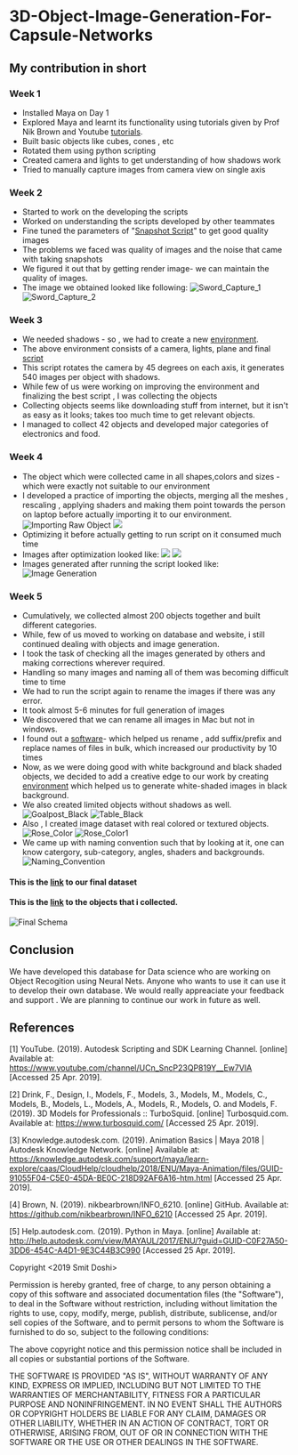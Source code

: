 # 3D-Object-Image-Generation-For-Capsule-Networks
## My contribution in short

### Week 1
- Installed Maya on Day 1
- Explored Maya and learnt its functionality using tutorials given by Prof Nik Brown and Youtube [tutorials](https://www.youtube.com/channel/UCn_SncP23QP819Y__Ew7VIA).
- Built basic objects like cubes, cones , etc
- Rotated them using python scripting
- Created camera and lights to get understanding of how shadows work
- Tried to manually capture images from camera view on single axis

### Week 2
- Started to work on the developing the scripts
- Worked on understanding the scripts developed by other teammates
- Fine tuned the parameters of "[Snapshot Script](https://github.com/nikunjlad/3D-Object-Classification-Using-Capsule-Networks/blob/smit/Maya3D-Images-Dataset/Smit/Snapshot_Script.py)" to get good quality images
- The problems we faced was quality of images and the noise that came with taking snapshots
- We figured it out that by getting render image- we can maintain the quality of images.
- The image we obtained looked like following:
![Sword_Capture_1](https://github.com/nikunjlad/3D-Object-Classification-Using-Capsule-Networks/blob/smit/Maya3D-Images-Dataset/Smit/image10_10_YX.jpg)
![Sword_Capture_2](https://github.com/nikunjlad/3D-Object-Classification-Using-Capsule-Networks/blob/smit/Maya3D-Images-Dataset/Smit/image160_190_YX.jpg)

### Week 3
- We needed shadows - so , we had to create a new [environment](https://github.com/nikunjlad/3D-Object-Classification-Using-Capsule-Networks/blob/smit/Maya3D-Images-Dataset/Smit/BestScene.mb).
- The above environment consists of a camera, lights, plane and final [script](https://github.com/nikunjlad/3D-Object-Classification-Using-Capsule-Networks/blob/smit/Maya3D-Images-Dataset/Smit/Final_Script.py)
- This script rotates the camera by 45 degrees on each axis, it generates 540 images per object with shadows.
- While few of us were working on improving the environment and finalizing the best script , I was collecting the objects
- Collecting objects seems like downloading stuff from internet, but it isn't as easy as it looks; takes too much time to get relevant objects.
- I managed to collect 42 objects and developed major categories of electronics and food.

### Week 4
- The object which were collected came in all shapes,colors and sizes - which were exactly not suitable to our environment
- I developed a practice of importing the objects, merging all the meshes , rescaling , applying shaders and making them point towards the person on laptop before actually importing it to our environment.
![Importing Raw Object](https://github.com/nikunjlad/3D-Object-Classification-Using-Capsule-Networks/blob/smit/Maya3D-Images-Dataset/Smit/Capture_1.png)
![](https://github.com/nikunjlad/3D-Object-Classification-Using-Capsule-Networks/blob/smit/Maya3D-Images-Dataset/Smit/Capture_2.png)
- Optimizing it before actually getting to run script on it consumed much time
- Images after optimization looked like:
![](https://github.com/nikunjlad/3D-Object-Classification-Using-Capsule-Networks/blob/smit/Maya3D-Images-Dataset/Smit/Capture_3.PNG)
![](https://github.com/nikunjlad/3D-Object-Classification-Using-Capsule-Networks/blob/smit/Maya3D-Images-Dataset/Smit/Capture_4.PNG)
- Images generated after running the script looked like:
![Image Generation](https://github.com/nikunjlad/3D-Object-Classification-Using-Capsule-Networks/blob/smit/Maya3D-Images-Dataset/Smit/Gorilla.PNG)

### Week 5
- Cumulatively, we collected almost 200 objects together and built different categories.
- While, few of us moved to working on database and website, i still continued dealing with objects and image generation.
- I took the task of checking all the images generated by others and making corrections wherever required.
- Handling so many images and naming all of them was becoming difficult time to time
- We had to run the script again to rename the images if there was any error.
- It took almost 5-6 minutes for full generation of images
- We discovered that we can rename all images in Mac but not in windows.
- I found out a [software](https://www.bulkrenameutility.co.uk/Main_Intro.php)- which helped us rename , add suffix/prefix and replace names of files in bulk, which increased our productivity by 10 times
- Now, as we were doing good with white background and black shaded objects, we decided to add a creative edge to our work by creating [environment](https://github.com/nikunjlad/3D-Object-Classification-Using-Capsule-Networks/blob/smit/Maya3D-Images-Dataset/Smit/Black_Environment.mb) which helped us to generate white-shaded images in black background.
- We also created limited objects without shadows as well.
![Goalpost_Black](https://github.com/nikunjlad/3D-Object-Classification-Using-Capsule-Networks/blob/smit/Maya3D-Images-Dataset/Smit/Sports_Soccer_Goaplost_X0_Y0_Z0_No_White_Black.png)
![Table_Black](https://github.com/nikunjlad/3D-Object-Classification-Using-Capsule-Networks/blob/smit/Maya3D-Images-Dataset/Smit/Sports_Tennis_TennisTable_X0_Y135_Z315_No_White_Black.png)
- Also , I created image dataset with real colored or textured objects.
![Rose_Color](https://github.com/nikunjlad/3D-Object-Classification-Using-Capsule-Networks/blob/smit/Maya3D-Images-Dataset/Smit/Rose_Color_X0_Y45_Z45.png)
![Rose_Color1](https://github.com/nikunjlad/3D-Object-Classification-Using-Capsule-Networks/blob/smit/Maya3D-Images-Dataset/Smit/Rose_Color_X0_Y90_Z270.png)
- We came up with naming convention such that by looking at it, one can know catergory, sub-category, angles, shaders and backgrounds.
![Naming_Convention](https://github.com/nikunjlad/3D-Object-Classification-Using-Capsule-Networks/blob/smit/Maya3D-Images-Dataset/Smit/NamingConvention.PNG)

#### This is the [link](https://drive.google.com/drive/u/1/folders/1c7wjh__WL8cVYCPE3ebdM8oSq1riKts6) to our final dataset
#### This is the [link](https://drive.google.com/drive/u/1/folders/1pY7DqCnL1EDFS9PC10NZXp6IfNobYaeZ) to the objects that i collected.

![Final Schema](https://github.com/nikunjlad/3D-Object-Classification-Using-Capsule-Networks/blob/smit/Maya3D-Images-Dataset/Smit/FInal%20Schema.PNG)

## Conclusion
We have developed this database for Data science who are working on Object Recogition using Neural Nets.
Anyone who wants to use it can use it to develop their own database.
We would really appreaciate your feedback and support .
We are planning to continue our work in future as well.

## References
[1] YouTube. (2019). Autodesk Scripting and SDK Learning Channel. [online] Available at: https://www.youtube.com/channel/UCn_SncP23QP819Y__Ew7VIA [Accessed 25 Apr. 2019].

[2] Drink, F., Design, I., Models, F., Models, 3., Models, M., Models, C., Models, B., Models, L., Models, A., Models, R., Models, O. and Models, F. (2019). 3D Models for Professionals :: TurboSquid. [online] Turbosquid.com. Available at: https://www.turbosquid.com/ [Accessed 25 Apr. 2019].

[3] Knowledge.autodesk.com. (2019). Animation Basics | Maya 2018 | Autodesk Knowledge Network. [online] Available at: https://knowledge.autodesk.com/support/maya/learn-explore/caas/CloudHelp/cloudhelp/2018/ENU/Maya-Animation/files/GUID-91055F04-C5E0-45DA-BE0C-218D92AF6A16-htm.html [Accessed 25 Apr. 2019].

[4] Brown, N. (2019). nikbearbrown/INFO_6210. [online] GitHub. Available at: https://github.com/nikbearbrown/INFO_6210 [Accessed 25 Apr. 2019].

[5] Help.autodesk.com. (2019). Python in Maya. [online] Available at: http://help.autodesk.com/view/MAYAUL/2017/ENU/?guid=GUID-C0F27A50-3DD6-454C-A4D1-9E3C44B3C990 [Accessed 25 Apr. 2019].

Copyright <2019 Smit Doshi>

Permission is hereby granted, free of charge, to any person obtaining a copy of this software and associated documentation files (the "Software"), to deal in the Software without restriction, including without limitation the rights to use, copy, modify, merge, publish, distribute, sublicense, and/or sell copies of the Software, and to permit persons to whom the Software is furnished to do so, subject to the following conditions:

The above copyright notice and this permission notice shall be included in all copies or substantial portions of the Software.

THE SOFTWARE IS PROVIDED "AS IS", WITHOUT WARRANTY OF ANY KIND, EXPRESS OR IMPLIED, INCLUDING BUT NOT LIMITED TO THE WARRANTIES OF MERCHANTABILITY, FITNESS FOR A PARTICULAR PURPOSE AND NONINFRINGEMENT. IN NO EVENT SHALL THE AUTHORS OR COPYRIGHT HOLDERS BE LIABLE FOR ANY CLAIM, DAMAGES OR OTHER LIABILITY, WHETHER IN AN ACTION OF CONTRACT, TORT OR OTHERWISE, ARISING FROM, OUT OF OR IN CONNECTION WITH THE SOFTWARE OR THE USE OR OTHER DEALINGS IN THE SOFTWARE.
